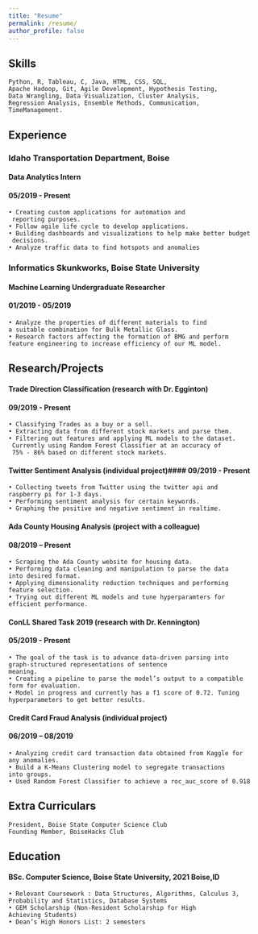 ```yaml
---
title: "Resume"
permalink: /resume/
author_profile: false
---
```

## Skills
    Python, R, Tableau, C, Java, HTML, CSS, SQL,
    Apache Hadoop, Git, Agile Development, Hypothesis Testing,
    Data Wrangling, Data Visualization, Cluster Analysis,
    Regression Analysis, Ensemble Methods, Communication, 
    TimeManagement.


## Experience
### Idaho Transportation Department, Boise     
#### Data Analytics Intern
#### 05/2019 - Present
    • Creating custom applications for automation and
     reporting purposes. 
    • Follow agile life cycle to develop applications.
    • Building dashboards and visualizations to help make better budget
     decisions.
    • Analyze traffic data to find hotspots and anomalies

### Informatics Skunkworks, Boise State University
#### Machine Learning Undergraduate Researcher
#### 01/2019 - 05/2019
    • Analyze the properties of different materials to find
    a suitable combination for Bulk Metallic Glass.
    • Research factors affecting the formation of BMG and perform 
    feature engineering to increase efficiency of our ML model.


## Research/Projects
#### Trade Direction Classification (research with Dr. Egginton)
#### 09/2019 - Present
    • Classifying Trades as a buy or a sell.
    • Extracting data from different stock markets and parse them.
    • Filtering out features and applying ML models to the dataset.
     Currently using Random Forest Classifier at an accuracy of 
     75% - 86% based on different stock markets. 

#### Twitter Sentiment Analysis (individual project)#### 09/2019 - Present                   
    • Collecting tweets from Twitter using the twitter api and 
    raspberry pi for 1-3 days.
    • Performing sentiment analysis for certain keywords.
    • Graphing the positive and negative sentiment in realtime.

#### Ada County Housing Analysis (project with a colleague)
#### 08/2019 – Present
    • Scraping the Ada County website for housing data.
    • Performing data cleaning and manipulation to parse the data
    into desired format.
    • Applying dimensionality reduction techniques and performing
    feature selection.
    • Trying out different ML models and tune hyperparamters for
    efficient performance.

####  ConLL Shared Task 2019 (research with Dr. Kennington) 
#### 05/2019 - Present
    • The goal of the task is to advance data-driven parsing into
    graph-structured representations of sentence 
    meaning.
    • Creating a pipeline to parse the model’s output to a compatible
    form for evaluation.
    • Model in progress and currently has a f1 score of 0.72. Tuning 
    hyperparameters to get better results.

#### Credit Card Fraud Analysis (individual project)
#### 06/2019 – 08/2019
    • Analyzing credit card transaction data obtained from Kaggle for
    any anomalies.
    • Build a K-Means Clustering model to segregate transactions 
    into groups.
    • Used Random Forest Classifier to achieve a roc_auc_score of 0.918


## Extra Curriculars
    President, Boise State Computer Science Club
    Founding Member, BoiseHacks Club 


## Education
####  BSc. Computer Science, Boise State University, 2021 Boise,ID
    • Relevant Coursework : Data Structures, Algorithms, Calculus 3, 
    Probability and Statistics, Database Systems
    • GEM Scholarship (Non-Resident Scholarship for High 
    Achieving Students)
    • Dean’s High Honors List: 2 semesters
